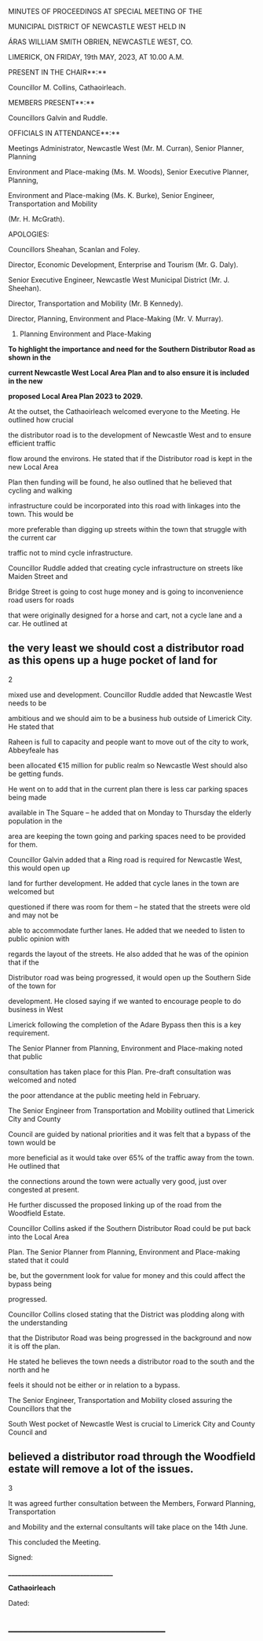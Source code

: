 MINUTES OF PROCEEDINGS AT SPECIAL MEETING OF THE

MUNICIPAL DISTRICT OF NEWCASTLE WEST HELD IN

ÁRAS WILLIAM SMITH OBRIEN, NEWCASTLE WEST, CO.

LIMERICK, ON FRIDAY, 19th MAY, 2023, AT 10.00 A.M.

PRESENT IN THE CHAIR**:**

Councillor M. Collins, Cathaoirleach.

MEMBERS PRESENT**:**

Councillors Galvin and Ruddle.

OFFICIALS IN ATTENDANCE**:**

Meetings Administrator, Newcastle West (Mr. M. Curran), Senior Planner, Planning

Environment and Place-making (Ms. M. Woods), Senior Executive Planner, Planning,

Environment and Place-making (Ms. K. Burke), Senior Engineer, Transportation and Mobility

(Mr. H. McGrath).

APOLOGIES:

Councillors Sheahan, Scanlan and Foley.

Director, Economic Development, Enterprise and Tourism (Mr. G. Daly).

Senior Executive Engineer, Newcastle West Municipal District (Mr. J. Sheehan).

Director, Transportation and Mobility (Mr. B Kennedy).

Director, Planning, Environment and Place-Making (Mr. V. Murray).

1. Planning Environment and Place-Making

**To highlight the importance and need for the Southern Distributor Road as shown in the**

**current Newcastle West Local Area Plan and to also ensure it is included in the new**

**proposed Local Area Plan 2023 to 2029.**

At the outset, the Cathaoirleach welcomed everyone to the Meeting. He outlined how crucial

the distributor road is to the development of Newcastle West and to ensure efficient traffic

flow around the environs. He stated that if the Distributor road is kept in the new Local Area

Plan then funding will be found, he also outlined that he believed that cycling and walking

infrastructure could be incorporated into this road with linkages into the town. This would be

more preferable than digging up streets within the town that struggle with the current car

traffic not to mind cycle infrastructure.

Councillor Ruddle added that creating cycle infrastructure on streets like Maiden Street and

Bridge Street is going to cost huge money and is going to inconvenience road users for roads

that were originally designed for a horse and cart, not a cycle lane and a car. He outlined at

the very least we should cost a distributor road as this opens up a huge pocket of land for
---
2

mixed use and development. Councillor Ruddle added that Newcastle West needs to be

ambitious and we should aim to be a business hub outside of Limerick City. He stated that

Raheen is full to capacity and people want to move out of the city to work, Abbeyfeale has

been allocated €15 million for public realm so Newcastle West should also be getting funds.

He went on to add that in the current plan there is less car parking spaces being made

available in The Square – he added that on Monday to Thursday the elderly population in the

area are keeping the town going and parking spaces need to be provided for them.

Councillor Galvin added that a Ring road is required for Newcastle West, this would open up

land for further development. He added that cycle lanes in the town are welcomed but

questioned if there was room for them – he stated that the streets were old and may not be

able to accommodate further lanes. He added that we needed to listen to public opinion with

regards the layout of the streets. He also added that he was of the opinion that if the

Distributor road was being progressed, it would open up the Southern Side of the town for

development. He closed saying if we wanted to encourage people to do business in West

Limerick following the completion of the Adare Bypass then this is a key requirement.

The Senior Planner from Planning, Environment and Place-making noted that public

consultation has taken place for this Plan. Pre-draft consultation was welcomed and noted

the poor attendance at the public meeting held in February.

The Senior Engineer from Transportation and Mobility outlined that Limerick City and County

Council are guided by national priorities and it was felt that a bypass of the town would be

more beneficial as it would take over 65% of the traffic away from the town. He outlined that

the connections around the town were actually very good, just over congested at present.

He further discussed the proposed linking up of the road from the Woodfield Estate.

Councillor Collins asked if the Southern Distributor Road could be put back into the Local Area

Plan. The Senior Planner from Planning, Environment and Place-making stated that it could

be, but the government look for value for money and this could affect the bypass being

progressed.

Councillor Collins closed stating that the District was plodding along with the understanding

that the Distributor Road was being progressed in the background and now it is off the plan.

He stated he believes the town needs a distributor road to the south and the north and he

feels it should not be either or in relation to a bypass.

The Senior Engineer, Transportation and Mobility closed assuring the Councillors that the

South West pocket of Newcastle West is crucial to Limerick City and County Council and

believed a distributor road through the Woodfield estate will remove a lot of the issues.
---
3

It was agreed further consultation between the Members, Forward Planning, Transportation

and Mobility and the external consultants will take place on the 14th June.

This concluded the Meeting.

Signed:

**\_\_\_\_\_\_\_\_\_\_\_\_\_\_\_\_\_\_\_\_\_\_\_\_\_\_\_\_\_\_\_\_**

**Cathaoirleach**

Dated:

**\_\_\_\_\_\_\_\_\_\_\_\_\_\_\_\_\_\_\_\_\_\_\_\_\_\_\_\_\_\_\_\_**
---
